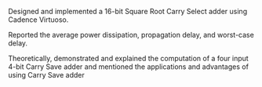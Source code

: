 Designed and implemented a 16-bit Square Root Carry Select adder using Cadence Virtuoso.

Reported the average power dissipation, propagation delay, and worst-case delay.

Theoretically, demonstrated and explained the computation of a four input 4-bit Carry Save adder and mentioned the applications and advantages of using Carry Save adder
